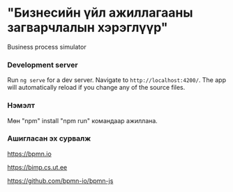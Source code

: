 # "Бизнесийн үйл ажиллагааны загварчлалын хэрэглүүр"

Business process simulator

### Development server

Run `ng serve` for a dev server. Navigate to `http://localhost:4200/`. The app will automatically reload if you change any of the source files.

### Нэмэлт

Мөн "npm" install 
"npm run" командаар ажиллана.

### Ашигласан эх сурвалж 

https://bpmn.io

https://bimp.cs.ut.ee

https://github.com/bpmn-io/bpmn-js


